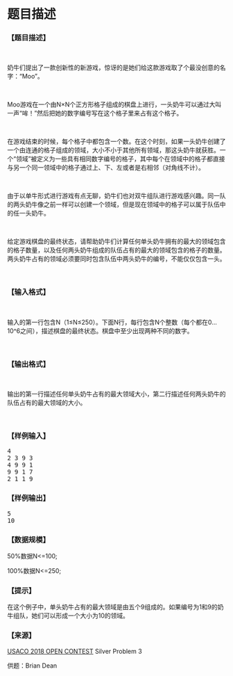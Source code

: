# 题目描述


<h3>
【题目描述】
</h3>
<p>
<br/>
</p>
<p>
奶牛们提出了一款创新性的新游戏，惊讶的是她们给这款游戏取了个最没创意的名字：“Moo”。
</p>
<p>
<br/>
</p>
<p>
Moo游戏在一个由N×N个正方形格子组成的棋盘上进行，一头奶牛可以通过大叫一声“哞！”然后把她的数字编号写在这个格子里来占有这个格子。
</p>
<p>
<br/>
</p>
<p>
在游戏结束的时候，每个格子中都包含一个数。在这个时刻，如果一头奶牛创建了一个由连通的格子组成的领域，大小不小于其他所有领域，那这头奶牛就获胜。一个“领域”被定义为一些具有相同数字编号的格子，其中每个在领域中的格子都直接与另一个同一领域中的格子通过上、下、左或者是右相邻（对角线不计）。
</p>
<p>
<br/>
</p>
<p>
由于以单牛形式进行游戏有点无聊，奶牛们也对双牛组队进行游戏感兴趣。同一队的两头奶牛像之前一样可以创建一个领域，但是现在领域中的格子可以属于队伍中的任一头奶牛。
</p>
<p>
<br/>
</p>
<p>
给定游戏棋盘的最终状态，请帮助奶牛们计算任何单头奶牛拥有的最大的领域包含的格子数量，以及任何两头奶牛组成的队伍占有的最大的领域包含的格子的数量。两头奶牛占有的领域必须要同时包含队伍中两头奶牛的编号，不能仅仅包含一头。
</p>
<p>
<br/>
</p>
<h3>
【输入格式】
</h3>
<p>
<br/>
</p>
<p>
输入的第一行包含N（1≤N≤250）。下面N行，每行包含N个整数（每个都在0…10^6之间），描述棋盘的最终状态。棋盘中至少出现两种不同的数字。
</p>
<p>
<br/>
</p>
<h3>
【输出格式】
</h3>
<p>
<br/>
</p>
<p>
输出的第一行描述任何单头奶牛占有的最大领域大小，第二行描述任何两头奶牛的队伍占有的最大领域的大小。
</p>
<p>
<br/>
</p>
<h3>
【样例输入】
</h3>
<pre>4
2 3 9 3
4 9 9 1
9 9 1 7
2 1 1 9
</pre>
<h3>
【样例输出】
</h3>
<pre>5
10
</pre>
<h3>
【数据规模】
</h3>
<p>
50%数据N&lt;=100;
</p>
<p>
100%数据N&lt;=250;
</p>
<h3>
【提示】
</h3>
<p>
在这个例子中，单头奶牛占有的最大领域是由五个9组成的。如果编号为1和9的奶牛组队，她们可以形成一个大小为10的领域。
</p>
<h3>
【来源】
</h3>
<p>
<a href="http://www.usaco.org/index.php?page=open18results" target="_blank">USACO 2018 OPEN CONTEST</a> Silver Problem 3
</p>
<p>
供题：Brian Dean
</p>
